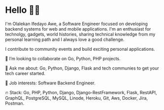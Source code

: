 # Hello 👋🏾
I'm Olalekan Ifedayo Awe, a Software Engineer focused on developing backend systems for web and mobile applications. I'm an enthusiast for technolgy, gadgets, world histories, sharing technical knowledge from my personal learning path and I always love a good challenge.

I contribute to community events and build exciting personal applications.

👯 I’m looking to collaborate on Go, Python, PHP projects.

💬 Ask me about: Go, Python, Django, Flask and tech communies to get your tech career started.

💼 Job interests: Software Backend Engineer.

🔥 Stack: Go, PHP, Python, Django, Django-RestFramework, Flask, RestAPI, GraphQL, PostgreSQL, MySQL, Linode, Heroku, Git, Aws, Docker, Jira, Postman.
